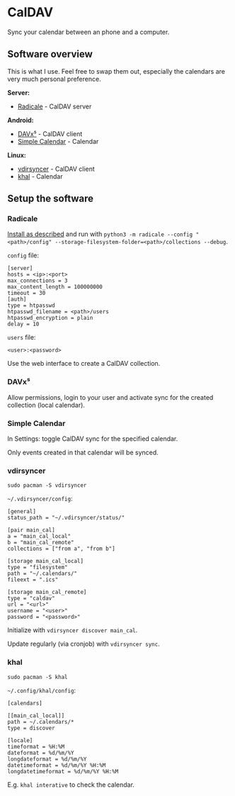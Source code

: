# CalDAV

Sync your calendar between an phone and a computer.

## Software overview

This is what I use. Feel free to swap them out, especially the calendars are
very much personal preference.

**Server:**

- [Radicale](https://radicale.org/) - CalDAV server

**Android:**

- [DAVx⁵](https://f-droid.org/packages/at.bitfire.davdroid/) - CalDAV client
- [Simple Calendar](https://f-droid.org/packages/com.simplemobiletools.calendar.pro/) - Calendar

**Linux:**

- [vdirsyncer](https://www.archlinux.org/packages/community/any/vdirsyncer/) - CalDAV client
- [khal](https://www.archlinux.org/packages/community/any/khal/) - Calendar

## Setup the software

### Radicale

[Install as described](https://radicale.org/tutorial/) and run with `python3 -m
radicale --config "<path>/config"
--storage-filesystem-folder=<path>/collections --debug`.

`config` file:
```
[server]
hosts = <ip>:<port>
max_connections = 3
max_content_length = 100000000
timeout = 30
[auth]
type = htpasswd
htpasswd_filename = <path>/users
htpasswd_encryption = plain
delay = 10
```

`users` file:
```
<user>:<password>
```

Use the web interface to create a CalDAV collection.

### DAVx⁵

Allow permissions, login to your user and activate sync for the created
collection (local calendar).

### Simple Calendar

In Settings: toggle CalDAV sync for the specified calendar.

Only events created in that calendar will be synced.

### vdirsyncer

`sudo pacman -S vdirsyncer`

`~/.vdirsyncer/config`:
```
[general]
status_path = "~/.vdirsyncer/status/"

[pair main_cal]
a = "main_cal_local"
b = "main_cal_remote"
collections = ["from a", "from b"]

[storage main_cal_local]
type = "filesystem"
path = "~/.calendars/"
fileext = ".ics"

[storage main_cal_remote]
type = "caldav"
url = "<url>"
username = "<user>"
password = "<password>"
```

Initialize with `vdirsyncer discover main_cal`.

Update regularly (via cronjob) with `vdirsyncer sync`.

### khal

`sudo pacman -S khal`

`~/.config/khal/config`:
```
[calendars]

[[main_cal_local]]
path = ~/.calendars/*
type = discover

[locale]
timeformat = %H:%M
dateformat = %d/%m/%Y
longdateformat = %d/%m/%Y
datetimeformat = %d/%m/%Y %H:%M
longdatetimeformat = %d/%m/%Y %H:%M
```

E.g. `khal interative` to check the calendar.

